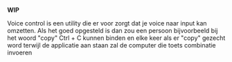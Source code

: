 **WIP**

Voice control is een utility die er voor zorgt dat je voice naar input kan omzetten.
Als het goed opgesteld is dan zou een persoon bijvoorbeeld bij het woord "copy" Ctrl + C kunnen binden en elke keer als er "copy" gezecht word terwijl de applicatie aan staan zal de computer die toets combinatie invoeren
